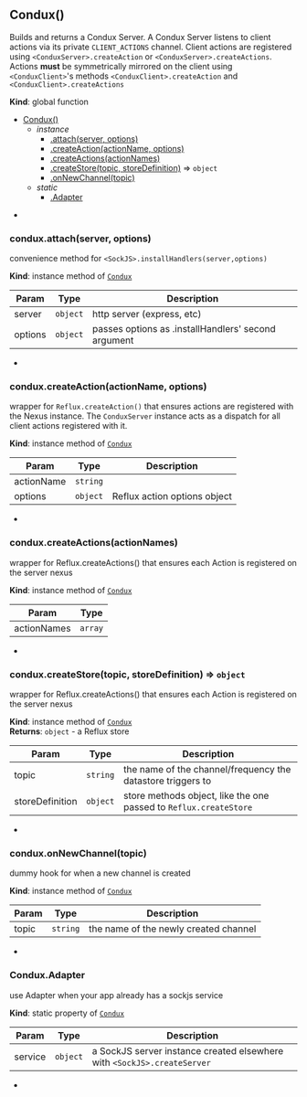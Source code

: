 <a name="Condux"></a>
## Condux()
Builds and returns a Condux Server. A Condux Server listens to client actions via its private `CLIENT_ACTIONS`
channel. Client actions are registered using `<ConduxServer>.createAction` or `<ConduxServer>.createActions`.
Actions __must__ be symmetrically mirrored on the client using `<ConduxClient>`'s methods
`<ConduxClient>.createAction` and `<ConduxClient>.createActions`

**Kind**: global function  

* [Condux()](#Condux)
  * _instance_
    * [.attach(server, options)](#Condux+attach)
    * [.createAction(actionName, options)](#Condux+createAction)
    * [.createActions(actionNames)](#Condux+createActions)
    * [.createStore(topic, storeDefinition)](#Condux+createStore) ⇒ <code>object</code>
    * [.onNewChannel(topic)](#Condux+onNewChannel)
  * _static_
    * [.Adapter](#Condux.Adapter)


-

<a name="Condux+attach"></a>
### condux.attach(server, options)
convenience method for `<SockJS>.installHandlers(server,options)`

**Kind**: instance method of <code>[Condux](#Condux)</code>  

| Param | Type | Description |
| --- | --- | --- |
| server | <code>object</code> | http server (express, etc) |
| options | <code>object</code> | passes options as <SockJS>.installHandlers' second argument |


-

<a name="Condux+createAction"></a>
### condux.createAction(actionName, options)
wrapper for `Reflux.createAction()` that ensures actions are registered with the
Nexus instance. The `ConduxServer` instance acts as a dispatch for all client actions
registered with it.

**Kind**: instance method of <code>[Condux](#Condux)</code>  

| Param | Type | Description |
| --- | --- | --- |
| actionName | <code>string</code> |  |
| options | <code>object</code> | Reflux action options object |


-

<a name="Condux+createActions"></a>
### condux.createActions(actionNames)
wrapper for Reflux.createActions() that ensures each Action is registered on the server nexus

**Kind**: instance method of <code>[Condux](#Condux)</code>  

| Param | Type |
| --- | --- |
| actionNames | <code>array</code> | 


-

<a name="Condux+createStore"></a>
### condux.createStore(topic, storeDefinition) ⇒ <code>object</code>
wrapper for Reflux.createActions() that ensures each Action is registered on the server nexus

**Kind**: instance method of <code>[Condux](#Condux)</code>  
**Returns**: <code>object</code> - a Reflux store  

| Param | Type | Description |
| --- | --- | --- |
| topic | <code>string</code> | the name of the channel/frequency the datastore triggers to |
| storeDefinition | <code>object</code> | store methods object, like the one passed to `Reflux.createStore` |


-

<a name="Condux+onNewChannel"></a>
### condux.onNewChannel(topic)
dummy hook for when a new channel is created

**Kind**: instance method of <code>[Condux](#Condux)</code>  

| Param | Type | Description |
| --- | --- | --- |
| topic | <code>string</code> | the name of the newly created channel |


-

<a name="Condux.Adapter"></a>
### Condux.Adapter
use Adapter when your app already has a sockjs service

**Kind**: static property of <code>[Condux](#Condux)</code>  

| Param | Type | Description |
| --- | --- | --- |
| service | <code>object</code> | a SockJS server instance created elsewhere with `<SockJS>.createServer` |


-

